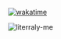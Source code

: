 <a href="https://wakatime.com/badge/user/f185eeb2-1975-454e-be74-4c9d1efc47b4/project/45b8683d-3741-4e79-a90a-af60a0ef2fe4"><img src="https://wakatime.com/badge/user/f185eeb2-1975-454e-be74-4c9d1efc47b4/project/45b8683d-3741-4e79-a90a-af60a0ef2fe4.svg" alt="wakatime"></a>



![literraly-me](https://github.com/Blinki4/Blinki4/assets/147985034/f4db9241-df15-489e-bb36-6b1401c1075d)
